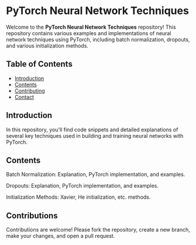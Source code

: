 # PyTorch Neural Network Techniques

Welcome to the **PyTorch Neural Network Techniques** repository! This repository contains various examples and implementations of neural network techniques using PyTorch, including batch normalization, dropouts, and various initialization methods.


## Table of Contents

- [Introduction](#introduction)
- [Contents](#contents)
- [Contributing](#contributing)
- [Contact](#contact)


## Introduction

In this repository, you'll find code snippets and detailed explanations of several key techniques used in building and training neural networks with PyTorch. 


## Contents

Batch Normalization: Explanation, PyTorch implementation, and examples.

Dropouts: Explanation, PyTorch implementation, and examples.

Initialization Methods: Xavier, He initialization, etc. methods.


## Contributions

Contributions are welcome! Please fork the repository, create a new branch, make your changes, and open a pull request.

